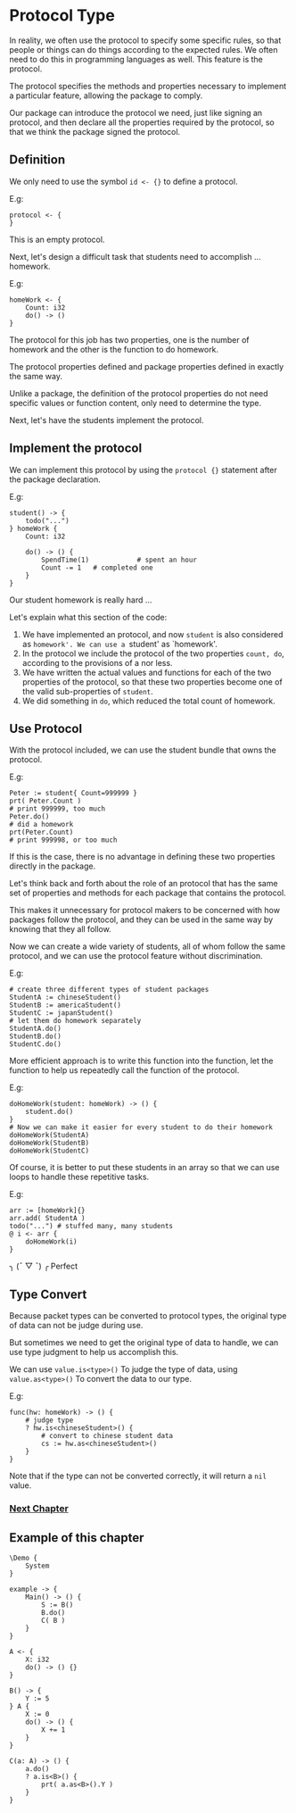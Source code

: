 # Protocol Type
In reality, we often use the protocol to specify some specific rules, so that people or things can do things according to the expected rules.
We often need to do this in programming languages as well. This feature is the protocol.

The protocol specifies the methods and properties necessary to implement a particular feature, allowing the package to comply.

Our package can introduce the protocol we need, just like signing an protocol, and then declare all the properties required by the protocol, so that we think the package signed the protocol.
## Definition
We only need to use the symbol `id <- {}` to define a protocol.

E.g:
```
protocol <- {
}
```
This is an empty protocol.

Next, let's design a difficult task that students need to accomplish ... homework.

E.g:
```
homeWork <- {
    Count: i32
    do() -> ()
}
```
The protocol for this job has two properties, one is the number of homework and the other is the function to do homework.

The protocol properties defined and package properties defined in exactly the same way.

Unlike a package, the definition of the protocol properties do not need specific values or function content, only need to determine the type.

Next, let's have the students implement the protocol.
## Implement the protocol
We can implement this protocol by using the `protocol {}` statement after the package declaration.

E.g:
```
student() -> {
    todo("...")
} homeWork {
    Count: i32

    do() -> () {
        SpendTime(1)            # spent an hour
        Count -= 1   # completed one
    }
}
```
Our student homework is really hard ...

Let's explain what this section of the code:
1. We have implemented an protocol, and now `student` is also considered as `homework'. We can use a `student' as `homework'.
1. In the protocol we include the protocol of the two properties `count, do`, according to the provisions of a nor less.
1. We have written the actual values ​​and functions for each of the two properties of the protocol, so that these two properties become one of the valid sub-properties of `student`.
1. We did something in `do`, which reduced the total count of homework.

## Use Protocol
With the protocol included, we can use the student bundle that owns the protocol.

E.g:
```
Peter := student{ Count=999999 }
prt( Peter.Count )
# print 999999, too much
Peter.do()
# did a homework
prt(Peter.Count)
# print 999998, or too much
```
If this is the case, there is no advantage in defining these two properties directly in the package.

Let's think back and forth about the role of an protocol that has the same set of properties and methods for each package that contains the protocol.

This makes it unnecessary for protocol makers to be concerned with how packages follow the protocol, and they can be used in the same way by knowing that they all follow.

Now we can create a wide variety of students, all of whom follow the same protocol, and we can use the protocol feature without discrimination.

E.g:
```
# create three different types of student packages
StudentA := chineseStudent()
StudentB := americaStudent()
StudentC := japanStudent()
# let them do homework separately
StudentA.do()
StudentB.do()
StudentC.do()
```
More efficient approach is to write this function into the function, let the function to help us repeatedly call the function of the protocol.

E.g:
```
doHomeWork(student: homeWork) -> () {
    student.do()
}
# Now we can make it easier for every student to do their homework
doHomeWork(StudentA)
doHomeWork(StudentB)
doHomeWork(StudentC)
```
Of course, it is better to put these students in an array so that we can use loops to handle these repetitive tasks.

E.g:
```
arr := [homeWork]{}
arr.add( StudentA )
todo("...") # stuffed many, many students
@ i <- arr {
    doHomeWork(i)
}
```
╮ (¯ ▽ ¯) ╭
Perfect

## Type Convert
Because packet types can be converted to protocol types, the original type of data can not be judge during use.

But sometimes we need to get the original type of data to handle, we can use type judgment to help us accomplish this.

We can use `value.is<type>()` To judge the type of data, using `value.as<type>()` To convert the data to our type.

E.g:
```
func(hw: homeWork) -> () {
    # judge type
    ? hw.is<chineseStudent>() {
        # convert to chinese student data
        cs := hw.as<chineseStudent>()
    }
}
```
Note that if the type can not be converted correctly, it will return a `nil` value.

### [Next Chapter](enumeration-type.md)

## Example of this chapter
```
\Demo {
    System
}

example -> {
    Main() -> () {
        S := B()
        B.do()
        C( B )
    }
}

A <- {
    X: i32
    do() -> () {}
}

B() -> {
    Y := 5
} A {
    X := 0
    do() -> () {
        X += 1
    }
}

C(a: A) -> () {
    a.do()
    ? a.is<B>() {
        prt( a.as<B>().Y )
    }
}
```